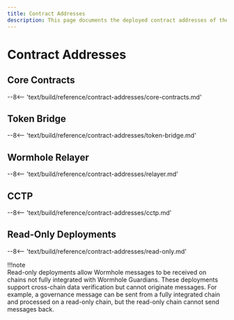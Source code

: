 ```yaml
---
title: Contract Addresses
description: This page documents the deployed contract addresses of the Wormhole contracts on each chain, including Core Contracts, TokenBridge, and more.
---
```


# Contract Addresses

## Core Contracts

--8<-- 'text/build/reference/contract-addresses/core-contracts.md'

## Token Bridge

--8<-- 'text/build/reference/contract-addresses/token-bridge.md'

## Wormhole Relayer

--8<-- 'text/build/reference/contract-addresses/relayer.md'

## CCTP

--8<-- 'text/build/reference/contract-addresses/cctp.md'

## Read-Only Deployments

--8<-- 'text/build/reference/contract-addresses/read-only.md'

!!!note  
    Read-only deployments allow Wormhole messages to be received on chains not fully integrated with Wormhole Guardians. These deployments support cross-chain data verification but cannot originate messages. For example, a governance message can be sent from a fully integrated chain and processed on a read-only chain, but the read-only chain cannot send messages back.

